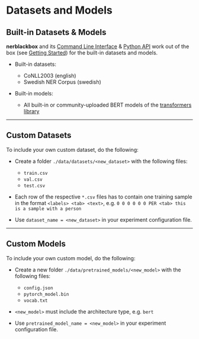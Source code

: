 # Datasets and Models

## Built-in Datasets & Models

**nerblackbox** and its [Command Line Interface](../cli) & [Python API](../python_api) work out of the box (see [Getting Started](../getting_started)) for the built-in datasets and models.


- Built-in datasets:

    - CoNLL2003 (english)
    - Swedish NER Corpus (swedish)

- Built-in models:

    - All built-in or community-uploaded BERT models of the [transformers library](https://huggingface.co/transformers/)

-----------
## Custom Datasets

To include your own custom dataset, do the following:

- Create a folder ``./data/datasets/<new_dataset>`` with the following files:

    - ``train.csv``
    - ``val.csv``
    - ``test.csv``
- Each row of the respective ``*.csv`` files has to contain one training sample in the format
  ``<labels> <tab> <text>``,
  e.g. ``0 0 0 0 0 0 PER <tab> this is a sample with a person``

- Use ``dataset_name = <new_dataset>`` in your experiment configuration file.

<!---
TODO
Own custom datasets can also be created programmatically (like the :ref:`Built-in datasets <builtindatasets>`):
- (todo: revise the following)
- Create a new module ``./data/datasets/formatter/<new_dataset>_formatter.py``
- Derive the class ``<NewDataset>Formatter`` from ``BaseFormatter`` and implement the abstract base methods
- (todo: additional instructions needed here)
--->

-----------
## Custom Models

To include your own custom model, do the following:

- Create a new folder ``./data/pretrained_models/<new_model>`` with the following files:

    - ``config.json``
    - ``pytorch_model.bin``
    - ``vocab.txt``

- ``<new_model>`` must include the architecture type, e.g. ``bert``

- Use ``pretrained_model_name = <new_model>`` in your experiment configuration file.
